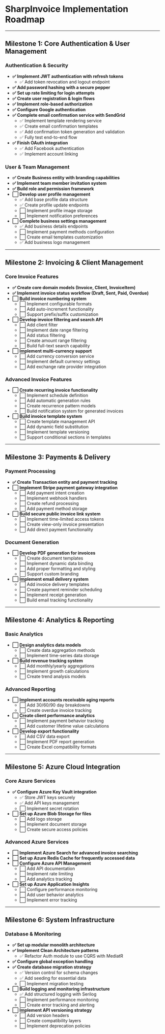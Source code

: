 # SharpInvoice Implementation Roadmap

---

## Milestone 1: Core Authentication & User Management

### Authentication & Security

- **✅ Implement JWT authentication with refresh tokens**
  - ✅ Add token revocation and logout endpoint
- **✅ Add password hashing with a secure pepper**
- **✅ Set up rate limiting for login attempts**
- **✅ Create user registration & login flows**
- **✅ Implement role-based authorization**
- **✅ Configure Google authentication**
- **✅ Complete email confirmation service with SendGrid**
  - ✅ Implement template rendering service
  - ✅ Create email confirmation templates
  - ✅ Add confirmation token generation and validation
  - ✅ Fully test end-to-end flow
- **✅ Finish OAuth integration**
  - ✅ Add Facebook authentication
  - ✅ Implement account linking

### User & Team Management

- **✅ Create Business entity with branding capabilities**
- **✅ Implement team member invitation system**
- **✅ Build role and permission framework**
- **⬜ Develop user profile management**
  - ✅ Add base profile data structure
  - ✅ Create profile update endpoints
  - ⬜ Implement profile image storage
  - ⬜ Implement notification preferences
- **⬜ Complete business settings management**
  - ✅ Add business details endpoints
  - ⬜ Implement payment methods configuration
  - ⬜ Create email templates customization
  - ✅ Add business logo management

---

## Milestone 2: Invoicing & Client Management

### Core Invoice Features

- **✅ Create core domain models (Invoice, Client, InvoiceItem)**
- **✅ Implement invoice status workflow (Draft, Sent, Paid, Overdue)**
- **⬜ Build invoice numbering system**
  - ⬜ Implement configurable formats
  - ⬜ Add auto-increment functionality
  - ⬜ Support prefix/suffix customization
- **⬜ Develop invoice filtering and search API**
  - ⬜ Add client filter
  - ⬜ Implement date range filtering
  - ⬜ Add status filtering
  - ⬜ Create amount range filtering
  - ⬜ Build full-text search capability
- **⬜ Implement multi-currency support**
  - ⬜ Add currency conversion service
  - ⬜ Implement default currency settings
  - ⬜ Add exchange rate provider integration

### Advanced Invoice Features

- **⬜ Create recurring invoice functionality**
  - ⬜ Implement schedule definition
  - ⬜ Add automatic generation rules
  - ⬜ Create recurrence pattern models
  - ⬜ Build notification system for generated invoices
- **⬜ Build invoice template system**
  - ⬜ Create template management API
  - ⬜ Add dynamic field substitution
  - ⬜ Implement template versioning
  - ⬜ Support conditional sections in templates

---

## Milestone 3: Payments & Delivery

### Payment Processing

- **✅ Create Transaction entity and payment tracking**
- **⬜ Implement Stripe payment gateway integration**
  - ⬜ Add payment intent creation
  - ⬜ Implement webhook handlers
  - ⬜ Create refund processing
  - ⬜ Add payment method storage
- **⬜ Build secure public invoice link system**
  - ⬜ Implement time-limited access tokens
  - ⬜ Create view-only invoice presentation
  - ⬜ Add direct payment functionality

### Document Generation

- **⬜ Develop PDF generation for invoices**
  - ⬜ Create document templates
  - ⬜ Implement dynamic data binding
  - ⬜ Add proper formatting and styling
  - ⬜ Support custom branding
- **⬜ Implement email delivery system**
  - ⬜ Add invoice delivery templates
  - ⬜ Create payment reminder scheduling
  - ⬜ Implement receipt generation
  - ⬜ Build email tracking functionality

---

## Milestone 4: Analytics & Reporting

### Basic Analytics

- **⬜ Design analytics data models**
  - ⬜ Create data aggregation methods
  - ⬜ Implement time-series data storage
- **⬜ Build revenue tracking system**
  - ⬜ Add monthly/yearly aggregations
  - ⬜ Implement growth calculations
  - ⬜ Create trend analysis models

### Advanced Reporting

- **⬜ Implement accounts receivable aging reports**
  - ⬜ Add 30/60/90 day breakdowns
  - ⬜ Create overdue invoice tracking
- **⬜ Create client performance analytics**
  - ⬜ Implement payment behavior tracking
  - ⬜ Add customer lifetime value calculations
- **⬜ Develop export functionality**
  - ⬜ Add CSV data export
  - ⬜ Implement PDF report generation
  - ⬜ Create Excel compatibility formats

---

## Milestone 5: Azure Cloud Integration

### Core Azure Services

- **✅ Configure Azure Key Vault integration**
  - ✅ Store JWT keys securely
  - ✅ Add API keys management
  - ⬜ Implement secret rotation
- **⬜ Set up Azure Blob Storage for files**
  - ⬜ Add logo storage
  - ⬜ Implement document storage
  - ⬜ Create secure access policies

### Advanced Azure Services

- **⬜ Implement Azure Search for advanced invoice searching**
- **⬜ Set up Azure Redis Cache for frequently accessed data**
- **⬜ Configure Azure API Management**
  - ⬜ Add API documentation
  - ⬜ Implement rate limiting
  - ⬜ Add analytics tracking
- **⬜ Set up Azure Application Insights**
  - ⬜ Configure performance monitoring
  - ⬜ Add user behavior analytics
  - ⬜ Implement error tracking

---

## Milestone 6: System Infrastructure

### Database & Monitoring

- **✅ Set up modular monolith architecture**
- **✅ Implement Clean Architecture patterns**
  - ✅ Refactor Auth module to use CQRS with MediatR
- **✅ Configure global exception handling**
- **✅ Create database migration strategy**
  - ✅ Version control for schema changes
  - ✅ Add seeding for essential data
  - ⬜ Implement migration testing
- **⬜ Build logging and monitoring infrastructure**
  - ✅ Add structured logging with Serilog
  - ⬜ Implement performance monitoring
  - ⬜ Create error tracking and alerting
- **⬜ Implement API versioning strategy**
  - ⬜ Add version headers
  - ⬜ Create compatibility layers
  - ⬜ Implement deprecation policies
